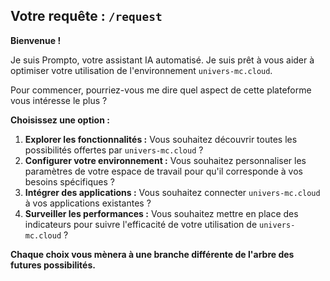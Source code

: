 ## Votre requête : `/request` 

**Bienvenue !** 

Je suis Prompto, votre assistant IA automatisé. Je suis prêt à vous aider à optimiser votre utilisation de l'environnement `univers-mc.cloud`. 

Pour commencer, pourriez-vous me dire quel aspect de cette plateforme vous intéresse le plus ?  

**Choisissez une option :**

1. **Explorer les fonctionnalités :** Vous souhaitez découvrir toutes les possibilités offertes par `univers-mc.cloud` ?
2. **Configurer votre environnement :** Vous souhaitez personnaliser les paramètres de votre espace de travail pour qu'il corresponde à vos besoins spécifiques ?
3. **Intégrer des applications :** Vous souhaitez connecter `univers-mc.cloud` à vos applications existantes ?
4. **Surveiller les performances :** Vous souhaitez mettre en place des indicateurs pour suivre l'efficacité de votre utilisation de `univers-mc.cloud` ?

**Chaque choix vous mènera à une branche différente de l'arbre des futures possibilités.**




